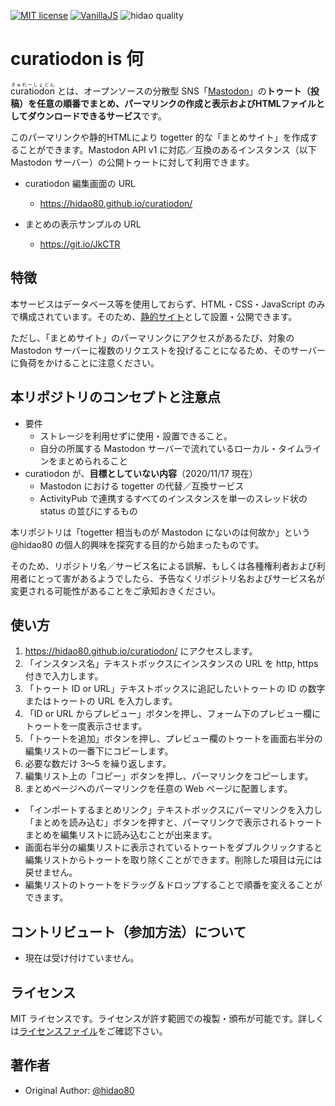 [![MIT license](https://img.shields.io/badge/license-MIT-blue.svg?style=flat)](LICENSE.md)
[![VanillaJS](https://img.shields.io/badge/Framework-VanillaJS-blue.svg)](https://nodejs.org/ja/)
![hidao quality](https://img.shields.io/badge/hidao-quality-orange.svg)

# curatiodon is 何

<ruby>curatiodon<rt>きゅれーしょどん</rt></ruby> とは、オープンソースの分散型 SNS「[Mastodon](https://ja.wikipedia.org/wiki/%E3%83%9E%E3%82%B9%E3%83%88%E3%83%89%E3%83%B3_(%E3%83%9F%E3%83%8B%E3%83%96%E3%83%AD%E3%82%B0))」の**トゥート（投稿）を任意の順番でまとめ、パーマリンクの作成と表示およびHTMLファイルとしてダウンロードできるサービス**です。

このパーマリンクや静的HTMLにより togetter 的な「まとめサイト」を作成することができます。Mastodon API v1 に対応／互換のあるインスタンス（以下 Mastodon サーバー）の公開トゥートに対して利用できます。

- curatiodon 編集画面の URL
  - https://hidao80.github.io/curatiodon/

- まとめの表示サンプルの URL
  - https://git.io/JkCTR

## 特徴

本サービスはデータベース等を使用しておらず、HTML・CSS・JavaScript のみで構成されています。そのため、[静的サイト](https://ja.wikipedia.org/wiki/%E9%9D%99%E7%9A%84%E3%82%A6%E3%82%A7%E3%83%96%E3%83%9A%E3%83%BC%E3%82%B8)として設置・公開できます。

ただし、「まとめサイト」のパーマリンクにアクセスがあるたび、対象の Mastodon サーバーに複数のリクエストを投げることになるため、そのサーバーに負荷をかけることに注意ください。

## 本リポジトリのコンセプトと注意点

- 要件
  - ストレージを利用せずに使用・設置できること。
  - 自分の所属する Mastodon サーバーで流れているローカル・タイムラインをまとめられること
- curatiodon が、**目標としていない内容**（2020/11/17 現在）
  - Mastodon における togetter の代替／互換サービス
  - ActivityPub で連携するすべてのインスタンスを単一のスレッド状の status の並びにするもの

本リポジトリは「togetter 相当ものが Mastodon にないのは何故か」という @hidao80 の個人的興味を探究する目的から始まったものです。

そのため、リポジトリ名／サービス名による誤解、もしくは各種権利者および利用者にとって害があるようでしたら、予告なくリポジトリ名およびサービス名が変更される可能性があることをご承知おきください。

## 使い方

1. https://hidao80.github.io/curatiodon/ にアクセスします。
2. 「インスタンス名」テキストボックスにインスタンスの URL を http, https 付きで入力します。
3. 「トゥート ID or URL」テキストボックスに追記したいトゥートの ID の数字またはトゥートの URL を入力します。
4. 「ID or URL からプレビュー」ボタンを押し、フォーム下のプレビュー欄にトゥートを一度表示させます。
5. 「トゥートを追加」ボタンを押し、プレビュー欄のトゥートを画面右半分の編集リストの一番下にコピーします。
6. 必要な数だけ 3～5 を繰り返します。
7. 編集リスト上の「コピー」ボタンを押し、パーマリンクをコピーします。
8. まとめページへのパーマリンクを任意の Web ページに配置します。

- 「インポートするまとめリンク」テキストボックスにパーマリンクを入力し「まとめを読み込む」ボタンを押すと、パーマリンクで表示されるトゥートまとめを編集リストに読み込むことが出来ます。
- 画面右半分の編集リストに表示されているトゥートをダブルクリックすると編集リストからトゥートを取り除くことができます。削除した項目は元には戻せません。
- 編集リストのトゥートをドラッグ＆ドロップすることで順番を変えることができます。

## コントリビュート（参加方法）について

- 現在は受け付けていません。

## ライセンス

MIT ライセンスです。ライセンスが許す範囲での複製・頒布が可能です。詳しくは[ライセンスファイル](LICENSE)をご確認下さい。

## 著作者

- Original Author: [@hidao80](https://github.com/hidao80)
